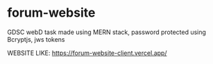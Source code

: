﻿# forum-website
GDSC webD task made using MERN stack, password protected using Bcryptjs, jws tokens

WEBSITE LIKE: https://forum-website-client.vercel.app/
